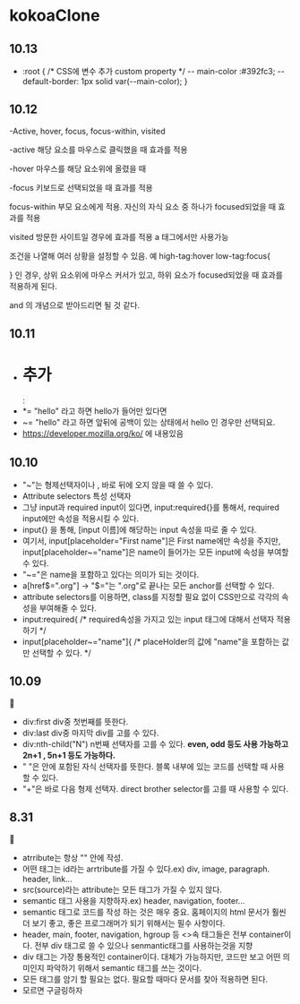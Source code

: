 # kokoaClone

## 10.13 
- :root { /* CSS에 변수 추가 custom property */
                -- main-color :#392fc3;
                -- default-border: 1px solid var(--main-color);
            }

## 10.12
-Active, hover, focus, focus-within, visited

-active 해당 요소를 마우스로 클릭했을 때 효과를 적용

-hover 마우스를 해당 요소위에 올렸을 때 

-focus 키보드로 선택되었을 때 효과를 적용

focus-within 부모 요소에게 적용. 자신의 자식 요소 중 하나가 focused되었을 때 효과를 적용

visited 방문한 사이트일 경우에 효과를 적용 a 태그에서만 사용가능

조건을 나열해 여러 상황을 설정할 수 있음.
예 high-tag:hover low-tag:focus{

}
인 경우, 상위 요소위에 마우스 커서가 있고, 하위 요소가 focused되었을 때 효과를 적용하게 된다.

and 의 개념으로 받아드리면 될 것 같다.

## 10.11
- <h1>추가</h1>: 
- *= "hello" 라고 하면 hello가 들어만 있다면 
- ~= "hello" 라고 하면 앞뒤에 공백이 있는 상태에서 hello 인 경우만 선택되요.
- https://developer.mozilla.org/ko/ 에 내용있음
## 10.10
- "~"는 형제선택자이나 , 바로 뒤에 오지 않을 때 쓸 수 있다.
- Attribute selectors 특성 선택자
- 그냥 input과 required input이 있다면, input:required{}를 통해서, required input에만 속성을 적용시킬 수 있다.
- input{} 을 통해, [input 이름]에 해당하는 input 속성을 따로 줄 수 있다.
- 여기서, input[placeholder="First name"]은 First name에만 속성을 주지만, input[placeholder~="name"]은 name이 들어가는 모든 input에 속성을 부여할 수 있다.
- "~="은 name을 포함하고 있다는 의미가 되는 것이다.
- a[href$=".org"] → "$="는 ".org"로 끝나는 모든 anchor를 선택할 수 있다.
- attribute selectors를 이용하면, class를 지정할 필요 없이 CSS만으로 각각의 속성을 부여해줄 수 있다.
- input:required{ /* required속성을 가지고 있는 input 태그에 대해서 선택자 적용하기 */
- input[placeholder~="name"]{ /* placeHolder의 값에 "name"을 포함하는 값만 선택할 수 있다. */



## 10.09
🌼
- div:first div중 첫번째를 뜻한다.
- div:last div중 마지막 div를 고를 수 있다.
- div:nth-child("N") n번째 선택자를 고를 수 있다. <strong>even, odd 등도 사용 가능하고 2n+1 , 5n+1 등도 가능하다.</strong>
- " "은 안에 포함된 자식 선택자를 뜻한다. 블록 내부에 있는 코드를 선택할 때 사용할 수 있다.
- "+"은 바로 다음 형제 선택자. direct brother selector를 고를 때 사용할 수 있다.

## 8.31
🌼
- atrribute는 항상 "" 안에 작성.
- 어떤 태그는 id라는 arrtribute를 가질 수 있다.ex) div, image, paragraph. header, link...
- src(source)라는 attribute는 모든 태그가 가질 수 있지 않다.
- semantic 태그 사용을 지향하자.ex) header, navigation, footer...
- semantic 태그로 코드를 작성 하는 것은 매우 중요. 홈페이지의 html 문서가 훨씬 더 보기 좋고, 좋은
프로그래머가 되기 위해서는 필수 사항이다.
- header, main, footer, navigation, hgroup 등 <>속 태그들은 전부 container이다. 전부 div 태그로 쓸 수 있으나 senmantic태그를 사용하는것을 지향
- div 태그는 가장 통용적인 container이다. 대체가 가능하지만, 코드만 보고 어떤 의미인지 파악하기 위해서 semantic 태그를 쓰는 것이다.
- 모든 태그를 암기 할 필요는 없다. 필요할 때마다 문서를 찾아 적용하면 된다.
- 모르면 구글링하자

